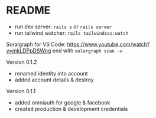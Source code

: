 # README

* run dev server: `rails s` or `rails server`
* run tailwind watcher: `rails tailwindcss:watch`

Soralgraph for VS Code: https://www.youtube.com/watch?v=mkLDPpDSWng end with `solargraph scan -v`

Version 0.1.2
- renamed identity into account
- added account details & destroy

Version 0.1.1
- added omniauth for google & facebook
- created production & development credentials
